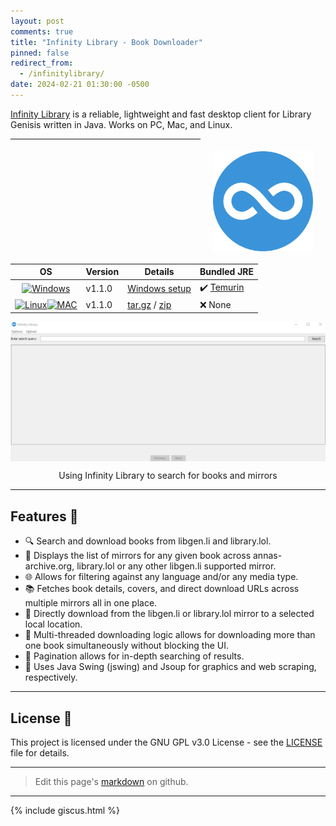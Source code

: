 ```yaml
---
layout: post
comments: true
title: "Infinity Library - Book Downloader"
pinned: false
redirect_from:
  - /infinitylibrary/
date: 2024-02-21 01:30:00 -0500
---
```


[Infinity Library](https://github.com/JakeTurner616/Infinity-Library) is a reliable, lightweight and fast desktop client for Library Genisis written in Java. Works on PC, Mac, and Linux.


<a href="https://github.com/JakeTurner616/Infinity-Library/">
  <img style="margin: 20px;" align="right" width="160" height="160" src="https://github.com/JakeTurner616/Infinity-Library/blob/main/docs/icon.png?raw=true">
</a>

---

| **OS** | **Version** | **Details** | **Bundled JRE** |
|:------:|-------------|-------------|-----------------|
| <a href="https://github.com/JakeTurner616/Infinity-Library/"><img src="https://github.com/relliv/operating-system-logos/blob/master/src/32x32/WIN.png?raw=true" alt="Windows"/></a> | v1.1.0 | [Windows setup](https://github.com/JakeTurner616/Infinity-Library/releases/download/v1.1.0/InfinityLibrary-setup.exe) | ✔️ [Temurin](https://adoptium.net/temurin/releases/?os=windows&package=jre) |
| <a href="https://github.com/JakeTurner616/Infinity-Library/"><img src="https://github-production-user-asset-6210df.s3.amazonaws.com/76662862/283240699-2481dc48-be6b-4ebb-9e8c-3b957efe69fa.png" width="32" height="32" alt="Linux" /><img src="https://user-images.githubusercontent.com/25181517/186884152-ae609cca-8cf1-4175-8d60-1ce1fa078ca2.png" width="32" height="32" alt="MAC"/></a> | v1.1.0 | [tar.gz](https://github.com/JakeTurner616/Infinity-Library/archive/refs/tags/v1.1.0.tar.gz) / [zip](https://github.com/JakeTurner616/Infinity-Library/archive/refs/tags/v1.1.0.zip) | ❌ None |

<div style="text-align: center;">
  <img src="https://raw.githubusercontent.com/JakeTurner616/Infinity-Library/main/docs/InfinityLibrary.gif" alt="Using the application to find book mirrors" style="display: block; margin: auto;">
  <p>Using Infinity Library to search for books and mirrors</p>
</div>

---

## Features 🌟

- 🔍 Search and download books from libgen.li and library.lol.
- 📖 Displays the list of mirrors for any given book across annas-archive.org, library.lol or any other libgen.li supported mirror.
- 🌐 Allows for filtering against any language and/or any media type.
- 📚 Fetches book details, covers, and direct download URLs across multiple mirrors all in one place.
- 💾 Directly download from the libgen.li or library.lol mirror to a selected local location.
- 🚀 Multi-threaded downloading logic allows for downloading more than one book simultaneously without blocking the UI.
- 🔢 Pagination allows for in-depth searching of results.
- 🎨 Uses Java Swing (jswing) and Jsoup for graphics and web scraping, respectively.

---

## License 📜

This project is licensed under the GNU GPL v3.0 License - see the [LICENSE](https://github.com/JakeTurner616/Infinity-Library/blob/main/LICENSE) file for details.

---

> Edit this page's <a href="https://github.com/JakeTurner616/JakeTurner616.github.io/blob/main/{{page.path}}">markdown</a> on github.

---

{% include giscus.html %}
